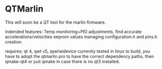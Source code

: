 # QTMarlin 











This will soon be a QT tool for the marlin firmware.

indended features:
 Temp monitoring+PID adjustments,
 find accurate accelerations/velocities
 eeprom values managing
 configuration.h and pins.h creation.

requires: qt 4, qwt v5, qserialdevice 
currently tested in linux
to build, you have to adopt the qtmarlin.pro to have the correct dependency paths.
then qmake-qt4 or just qmake in case there is no qt3 installed.

